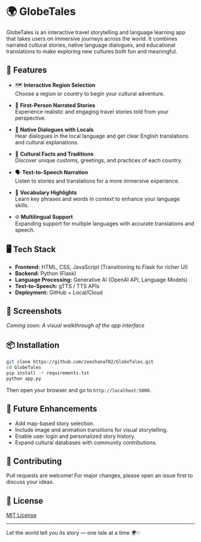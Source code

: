 
# 🌍 GlobeTales

GlobeTales is an interactive travel storytelling and language learning app that takes users on immersive journeys across the world. It combines narrated cultural stories, native language dialogues, and educational translations to make exploring new cultures both fun and meaningful.

## 🚀 Features

- 🗺️ **Interactive Region Selection**  
  Choose a region or country to begin your cultural adventure.

- 🧳 **First-Person Narrated Stories**  
  Experience realistic and engaging travel stories told from your perspective.

- 💬 **Native Dialogues with Locals**  
  Hear dialogues in the local language and get clear English translations and cultural explanations.

- 📖 **Cultural Facts and Traditions**  
  Discover unique customs, greetings, and practices of each country.

- 🗣️ **Text-to-Speech Narration**  
  Listen to stories and translations for a more immersive experience.

- 🧠 **Vocabulary Highlights**  
  Learn key phrases and words in context to enhance your language skills.

- 🌐 **Multilingual Support**  
  Expanding support for multiple languages with accurate translations and speech.

## 🖥️ Tech Stack

- **Frontend:** HTML, CSS, JavaScript (Transitioning to Flask for richer UI)
- **Backend:** Python (Flask)
- **Language Processing:** Generative AI (OpenAI API, Language Models)
- **Text-to-Speech:** gTTS / TTS APIs
- **Deployment:** GitHub + Local/Cloud

## 📸 Screenshots

*Coming soon: A visual walkthrough of the app interface*

## 📦 Installation

```bash
git clone https://github.com/zeeshanaf02/GlobeTales.git
cd GlobeTales
pip install -r requirements.txt
python app.py
````

Then open your browser and go to `http://localhost:5000`.

## 🧩 Future Enhancements

* Add map-based story selection.
* Include image and animation transitions for visual storytelling.
* Enable user login and personalized story history.
* Expand cultural databases with community contributions.

## 🤝 Contributing

Pull requests are welcome! For major changes, please open an issue first to discuss your ideas.

## 📄 License

[MIT License](LICENSE)

---

Let the world tell you its story — one tale at a time 🌍✨


